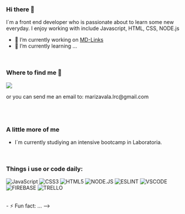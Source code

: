 
### Hi there 👋
 I´m a front end developer who is passionate about to learn some new everyday. I enjoy working with include Javascript, HTML, CSS, NODE.js 

- 🔭 I’m currently working on [MD-Links](https://github.com/MarissaZavala/CDMX013-md-links)
- 🌱 I’m currently learning ...

<br>

### Where to find me 🔎

<p>
  <a href="https://www.linkedin.com/in/marissa-zavala/"><img src="https://img.shields.io/badge/LinkedIn-0077B5?style=for-the-badge&logo=linkedin&logoColor=white" /></a>
</p>
or you can send me an email to: marizavala.lrc@gmail.com

<br><br>

### A little more of me 
- I´m currently studiying an intensive bootcamp in Laboratoria.

<br>

### Things i use or code daily:

![JavaScript](https://img.shields.io/badge/JavaScript-F7DF1E?style=for-the-badge&logo=javascript&logoColor=black)
![CSS3](https://img.shields.io/badge/CSS3-1572B6?style=for-the-badge&logo=css3&logoColor=white)
![HTML5](https://img.shields.io/badge/HTML5-E34F26?style=for-the-badge&logo=html5&logoColor=white)
![NODE.JS](https://img.shields.io/badge/Node.js-339933?style=for-the-badge&logo=nodedotjs&logoColor=white)
![ESLINT](https://img.shields.io/badge/eslint-3A33D1?style=for-the-badge&logo=eslint&logoColor=white)
![VSCODE](https://img.shields.io/badge/Visual_Studio_Code-0078D4?style=for-the-badge&logo=visual%20studio%20code&logoColor=white)
![FIREBASE](https://img.shields.io/badge/firebase-ffca28?style=for-the-badge&logo=firebase&logoColor=black)
![TRELLO](https://img.shields.io/badge/Trello-0052CC?style=for-the-badge&logo=trello&logoColor=white)
  </p>
<br>
- ⚡ Fun fact: ...
-->
